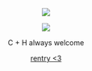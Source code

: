 
<div align="center">

![](https://komarev.com/ghpvc/?username=absolutelynormalindividual&color=grey) 

</div>

<p align="center">
  <img src="https://github.com/user-attachments/assets/86ed8a35-ad00-4cf2-94df-5f7ce4cd114c"/>
</p>

<p align="center">  C + H always welcome 

<p align="center">
<a href="https://rentry.co/deXXXpio" rel="nofollow"> rentry <3 </a>  



